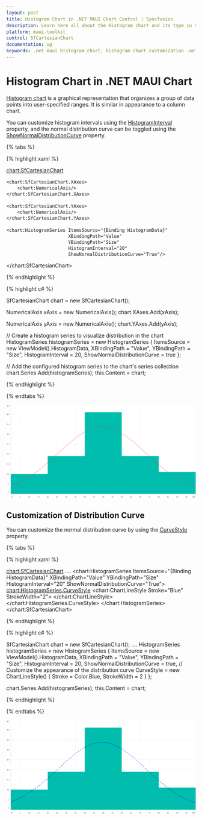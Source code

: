 ```yaml
---
layout: post
title: Histogram Chart in .NET MAUI Chart Control | Syncfusion
description: Learn here all about the Histogram chart and its type in Syncfusion® .NET MAUI Chart (SfCartesianChart) control. 
platform: maui-toolkit
control: SfCartesianChart
documentation: ug
keywords: .net maui histogram chart, histogram chart customization .net maui, syncfusion maui histogram chart, cartesian histogram chart maui, .net maui chart histogram, .net maui frequency distribution chart.
---
```


# Histogram Chart in .NET MAUI Chart

[Histogram chart](https://help.syncfusion.com/cr/maui-toolkit/Syncfusion.Maui.Toolkit.Charts.HistogramSeries.html) is a graphical representation that organizes a group of data points into user-specified ranges. It is similar in appearance to a column chart.

You can customize histogram intervals using the [HistogramInterval](https://help.syncfusion.com/cr/maui-toolkit/Syncfusion.Maui.Toolkit.Charts.HistogramSeries.html#Syncfusion_Maui_Toolkit_Charts_HistogramSeries_HistogramInterval) property, and the normal distribution curve can be toggled using the [ShowNormalDistributionCurve](https://help.syncfusion.com/cr/maui-toolkit/Syncfusion.Maui.Toolkit.Charts.HistogramSeries.html#Syncfusion_Maui_Toolkit_Charts_HistogramSeries_ShowNormalDistributionCurve) property. 

{% tabs %}

{% highlight xaml %}

<chart:SfCartesianChart>

    <chart:SfCartesianChart.XAxes>
        <chart:NumericalAxis/>
    </chart:SfCartesianChart.XAxes>

    <chart:SfCartesianChart.YAxes>
        <chart:NumericalAxis/>
    </chart:SfCartesianChart.YAxes>

    <chart:HistogramSeries ItemsSource="{Binding HistogramData}"
                           XBindingPath="Value" 
                           YBindingPath="Size"
                           HistogramInterval="20" 
                           ShowNormalDistributionCurve="True"/>
   
</chart:SfCartesianChart>

{% endhighlight %}

{% highlight c# %}

SfCartesianChart chart = new SfCartesianChart();

NumericalAxis xAxis = new NumericalAxis();
chart.XAxes.Add(xAxis);

NumericalAxis yAxis = new NumericalAxis();
chart.YAxes.Add(yAxis);

// Create a histogram series to visualize distribution in the chart
HistogramSeries histogramSeries = new HistogramSeries
{
    ItemsSource = new ViewModel().HistogramData, 
    XBindingPath = "Value",
    YBindingPath = "Size",
    HistogramInterval = 20,
    ShowNormalDistributionCurve = true
};

// Add the configured histogram series to the chart's series collection
chart.Series.Add(histogramSeries);
this.Content = chart;

{% endhighlight %}

{% endtabs %}

![Histogram Chart in MAUI](chart-types-images/maui_Histogram_chart.png)

## Customization of Distribution Curve

You can customize the normal distribution curve by using the [CurveStyle](https://help.syncfusion.com/cr/maui-toolkit/Syncfusion.Maui.Toolkit.Charts.HistogramSeries.html#Syncfusion_Maui_Toolkit_Charts_HistogramSeries_CurveStyle) property.

{% tabs %}

{% highlight xaml %}

<chart:SfCartesianChart>
    ....
    <chart:HistogramSeries ItemsSource="{Binding HistogramData}" 
                           XBindingPath="Value" 
                           YBindingPath="Size"
                           HistogramInterval="20"
                           ShowNormalDistributionCurve="True">
        <chart:HistogramSeries.CurveStyle>
            <chart:ChartLineStyle Stroke="Blue"
                                  StrokeWidth="2">
            </chart:ChartLineStyle>
        </chart:HistogramSeries.CurveStyle>
    </chart:HistogramSeries>
</chart:SfCartesianChart>

{% endhighlight %}

{% highlight c# %}

SfCartesianChart chart = new SfCartesianChart();
....
HistogramSeries histogramSeries = new HistogramSeries
{
    ItemsSource = new ViewModel().HistogramData, 
    XBindingPath = "Value",
    YBindingPath = "Size",
    HistogramInterval = 20,
    ShowNormalDistributionCurve = true,
    // Customize the appearance of the distribution curve
    CurveStyle = new ChartLineStyle()
    {
        Stroke = Color.Blue,
        StrokeWidth = 2
    }
};

chart.Series.Add(histogramSeries);
this.Content = chart;

{% endhighlight %}

{% endtabs %}

![Customized distribution curve of Histogram chart](chart-types-images/maui_Histogram_chart_distribution_curve.png)